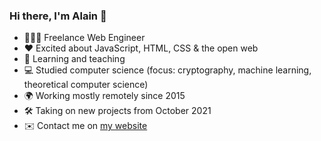 ### Hi there, I'm Alain 👋

- 👨🏽‍💻  Freelance Web Engineer
- ❤️  Excited about JavaScript, HTML, CSS & the open web
- 🌱  Learning and teaching
- 💻  Studied computer science (focus: cryptography, machine learning, theoretical computer science)
- 🌍  Working mostly remotely since 2015
- 🛠  Taking on new projects from October 2021
- ✉️  Contact me on [my website](https://www.alainhorner.ch/)
